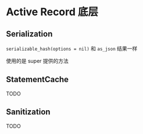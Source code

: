 # Active Record 底层

## Serialization

`serializable_hash(options = nil)` 和 `as_json` 结果一样

使用的是 super 提供的方法

## StatementCache

TODO

## Sanitization

TODO

